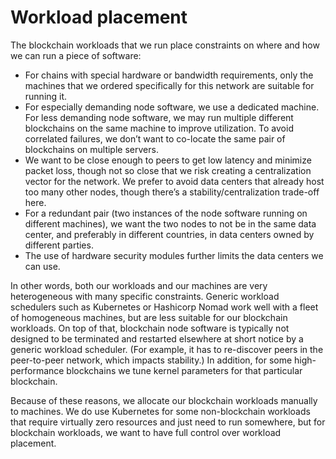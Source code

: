 # Workload placement

The blockchain workloads that we run
place constraints on where and how we can run a piece of software:

* For chains with special hardware or bandwidth requirements,
  only the machines that we ordered specifically for this network are suitable for running it.
* For especially demanding node software, we use a dedicated machine.
  For less demanding node software, we may run multiple different blockchains
  on the same machine to improve utilization.
  To avoid correlated failures,
  we don’t want to co-locate the same pair of blockchains on multiple servers.
* We want to be close enough to peers to get low latency and minimize packet loss,
  though not so close that we risk creating a centralization vector for the network.
  We prefer to avoid data centers that already host too many other nodes,
  though there’s a stability/centralization trade-off here.
* For a redundant pair
  (two instances of the node software running on different machines),
  we want the two nodes to not be in the same data center,
  and preferably in different countries,
  in data centers owned by different parties.
* The use of hardware security modules further limits the data centers we can use.

In other words, both our workloads and our machines are very heterogeneous with many specific constraints.
Generic workload schedulers such as Kubernetes or Hashicorp Nomad
work well with a fleet of homogeneous machines,
but are less suitable for our blockchain workloads.
On top of that, blockchain node software is typically not designed
to be terminated and restarted elsewhere at short notice by a generic workload scheduler.
(For example, it has to re-discover peers in the peer-to-peer network, which impacts stability.)
In addition, for some high-performance blockchains we tune kernel parameters for that particular blockchain.

Because of these reasons,
we allocate our blockchain workloads manually to machines.
We do use Kubernetes for some non-blockchain workloads that require virtually zero resources
and just need to run somewhere, but for blockchain workloads,
we want to have full control over workload placement.
